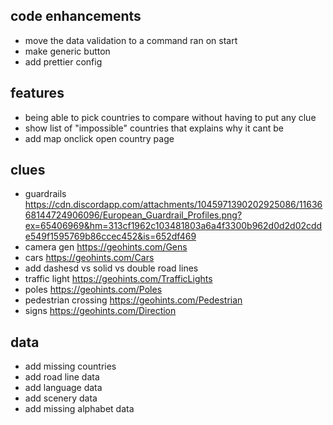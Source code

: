 ## code enhancements

- move the data validation to a command ran on start
- make generic button
- add prettier config

## features

- being able to pick countries to compare without having to put any clue
- show list of "impossible" countries that explains why it cant be
- add map onclick open country page

## clues

- guardrails https://cdn.discordapp.com/attachments/1045971390202925086/1163668144724906096/European_Guardrail_Profiles.png?ex=65406969&hm=313cf1962c103481803a6a4f3300b962d0d2d02cdde549f1595769b86ccec452&is=652df469
- camera gen https://geohints.com/Gens
- cars https://geohints.com/Cars
- add dashesd vs solid vs double road lines
- traffic light https://geohints.com/TrafficLights
- poles https://geohints.com/Poles
- pedestrian crossing https://geohints.com/Pedestrian
- signs https://geohints.com/Direction

## data

- add missing countries
- add road line data
- add language data
- add scenery data
- add missing alphabet data
